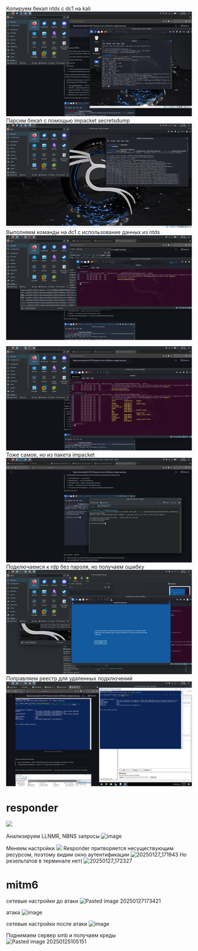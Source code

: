 Копируем бекап ntds с dc1 на kali
![1](20250108_234535.png)
Парсим бекап с помощью impacket secretsdump
![2](20250109_010952.png)
Выполняем команды на dc1 с использование данных из ntds
![3](20250111_001043.png)

![4](20250111_001401.png)
Тоже самое, но из пакета impacket
![5](20250111_002101.png)
Подключаемся к rdp без пароля, но получаем ошибку
![6](20250111_003128.png)
Поправляем реестр для удаленных подключений
![7](20250111_004634.png)

# responder
![](https://i.imgur.com/guCJuzF.png)

Анализируем LLNMR, NBNS запросы
![image](https://github.com/user-attachments/assets/d7566edb-fbc3-4b90-ad16-b6cfff6fe5aa)

Меняем настройки
![](https://i.imgur.com/6srCEsz.png)
Responder притворяется несуществующим ресурсом, поэтому видим окно аутентификации
![20250127_171943](https://github.com/user-attachments/assets/035d38d8-20fd-4cf2-bed6-1fb72daaf9d9)
Но резельтатов в терминале нет(
![20250127_172327](https://github.com/user-attachments/assets/87b4fb9f-fbf4-4177-9cb4-bdf96d2ee6e2)

# mitm6
сетевые настройки до атаки
![Pasted image 20250127173421](https://github.com/user-attachments/assets/ed413c92-d67d-40d5-b499-9a7399874bab)

атака
![image](https://github.com/user-attachments/assets/4ae082db-b1a6-4702-b3f2-8d9d511b7531)


сетевые настройки после атаки
![image](https://github.com/user-attachments/assets/9235e2f7-345c-4629-a133-6af0958facdc)


Поднимаем сервер smb и получаем креды
![Pasted image 20250125105151](https://github.com/user-attachments/assets/b1b592f8-cc56-4262-9f09-138e2ceb37db)

